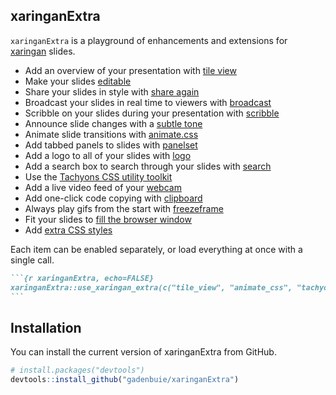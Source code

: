 ## xaringanExtra

<!-- badges: start -->

<!-- badges: end -->

<!-- Links -->

`xaringanExtra` is a playground of enhancements and extensions for
[xaringan](https://slides.yihuie.org/xaringan) slides.

  - Add an overview of your presentation with [tile view](/tile-view)
  - Make your slides [editable](/editable)
  - Share your slides in style with [share again](/share-again)
  - Broadcast your slides in real time to viewers with
    [broadcast](/broadcast)
  - Scribble on your slides during your presentation with
    [scribble](/scribble)
  - Announce slide changes with a [subtle tone](/slide-tone)
  - Animate slide transitions with [animate.css](/animate-css)
  - Add tabbed panels to slides with [panelset](/panelset)
  - Add a logo to all of your slides with [logo](/logo)
  - Add a search box to search through your slides with
    [search](/search)
  - Use the [Tachyons CSS utility toolkit](/tachyons)
  - Add a live video feed of your [webcam](/webcam)
  - Add one-click code copying with [clipboard](/clipboard)
  - Always play gifs from the start with [freezeframe](/freezeframe)
  - Fit your slides to [fill the browser window](/fit-to-screen)
  - Add [extra CSS styles](/extra-styles)

Each item can be enabled separately, or load everything at once with a
single call.

```` markdown
```{r xaringanExtra, echo=FALSE}
xaringanExtra::use_xaringan_extra(c("tile_view", "animate_css", "tachyons"))
```
````

## Installation

You can install the current version of xaringanExtra from GitHub.

``` r
# install.packages("devtools")
devtools::install_github("gadenbuie/xaringanExtra")
```


